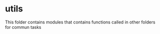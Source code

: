 # utils
This folder contains modules that contains functions called in other folders for commun tasks